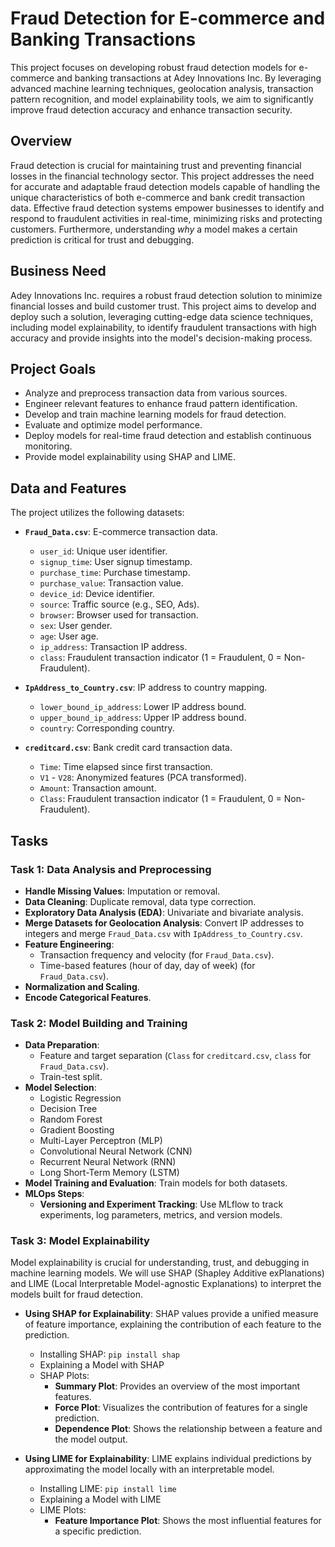 # Fraud Detection for E-commerce and Banking Transactions

This project focuses on developing robust fraud detection models for e-commerce and banking transactions at Adey Innovations Inc.  By leveraging advanced machine learning techniques, geolocation analysis, transaction pattern recognition, and model explainability tools, we aim to significantly improve fraud detection accuracy and enhance transaction security.

## Overview

Fraud detection is crucial for maintaining trust and preventing financial losses in the financial technology sector. This project addresses the need for accurate and adaptable fraud detection models capable of handling the unique characteristics of both e-commerce and bank credit transaction data.  Effective fraud detection systems empower businesses to identify and respond to fraudulent activities in real-time, minimizing risks and protecting customers.  Furthermore, understanding *why* a model makes a certain prediction is critical for trust and debugging.

## Business Need

Adey Innovations Inc. requires a robust fraud detection solution to minimize financial losses and build customer trust.  This project aims to develop and deploy such a solution, leveraging cutting-edge data science techniques, including model explainability, to identify fraudulent transactions with high accuracy and provide insights into the model's decision-making process.

## Project Goals

* Analyze and preprocess transaction data from various sources.
* Engineer relevant features to enhance fraud pattern identification.
* Develop and train machine learning models for fraud detection.
* Evaluate and optimize model performance.
* Deploy models for real-time fraud detection and establish continuous monitoring.
* Provide model explainability using SHAP and LIME.

## Data and Features

The project utilizes the following datasets:

* **`Fraud_Data.csv`**: E-commerce transaction data.
    * `user_id`: Unique user identifier.
    * `signup_time`: User signup timestamp.
    * `purchase_time`: Purchase timestamp.
    * `purchase_value`: Transaction value.
    * `device_id`: Device identifier.
    * `source`: Traffic source (e.g., SEO, Ads).
    * `browser`: Browser used for transaction.
    * `sex`: User gender.
    * `age`: User age.
    * `ip_address`: Transaction IP address.
    * `class`: Fraudulent transaction indicator (1 = Fraudulent, 0 = Non-Fraudulent).

* **`IpAddress_to_Country.csv`**: IP address to country mapping.
    * `lower_bound_ip_address`: Lower IP address bound.
    * `upper_bound_ip_address`: Upper IP address bound.
    * `country`: Corresponding country.

* **`creditcard.csv`**: Bank credit card transaction data.
    * `Time`: Time elapsed since first transaction.
    * `V1` - `V28`: Anonymized features (PCA transformed).
    * `Amount`: Transaction amount.
    * `Class`: Fraudulent transaction indicator (1 = Fraudulent, 0 = Non-Fraudulent).

## Tasks

### Task 1: Data Analysis and Preprocessing

* **Handle Missing Values**: Imputation or removal.
* **Data Cleaning**: Duplicate removal, data type correction.
* **Exploratory Data Analysis (EDA)**: Univariate and bivariate analysis.
* **Merge Datasets for Geolocation Analysis**: Convert IP addresses to integers and merge `Fraud_Data.csv` with `IpAddress_to_Country.csv`.
* **Feature Engineering**:
    * Transaction frequency and velocity (for `Fraud_Data.csv`).
    * Time-based features (hour of day, day of week) (for `Fraud_Data.csv`).
* **Normalization and Scaling**.
* **Encode Categorical Features**.

### Task 2: Model Building and Training

* **Data Preparation**:
    * Feature and target separation (`Class` for `creditcard.csv`, `class` for `Fraud_Data.csv`).
    * Train-test split.
* **Model Selection**:
    * Logistic Regression
    * Decision Tree
    * Random Forest
    * Gradient Boosting
    * Multi-Layer Perceptron (MLP)
    * Convolutional Neural Network (CNN)
    * Recurrent Neural Network (RNN)
    * Long Short-Term Memory (LSTM)
* **Model Training and Evaluation**: Train models for both datasets.
* **MLOps Steps**:
    * **Versioning and Experiment Tracking**: Use MLflow to track experiments, log parameters, metrics, and version models.
### Task 3: Model Explainability

Model explainability is crucial for understanding, trust, and debugging in machine learning models. We will use SHAP (Shapley Additive exPlanations) and LIME (Local Interpretable Model-agnostic Explanations) to interpret the models built for fraud detection.

* **Using SHAP for Explainability**:
    SHAP values provide a unified measure of feature importance, explaining the contribution of each feature to the prediction.
    * Installing SHAP: `pip install shap`
    * Explaining a Model with SHAP
    * SHAP Plots:
        * **Summary Plot**: Provides an overview of the most important features.
        * **Force Plot**: Visualizes the contribution of features for a single prediction.
        * **Dependence Plot**: Shows the relationship between a feature and the model output.

* **Using LIME for Explainability**:
    LIME explains individual predictions by approximating the model locally with an interpretable model.
    * Installing LIME: `pip install lime`
    * Explaining a Model with LIME
    * LIME Plots:
        * **Feature Importance Plot**: Shows the most influential features for a specific prediction.
